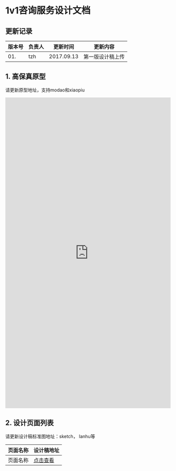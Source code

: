 # 1v1咨询服务设计文档

## 更新记录
|版本号|负责人|更新时间|更新内容|
|------|-----|------|------|
|01.|tzh|2017.09.13|第一版设计稿上传|


## 1. 高保真原型

请更新原型地址，支持modao和xiaopiu

<iframe src="https://pro.modao.cc/app/tiTLaaPGfjys9ARs3wXu97oaChs2drs/embed" width="515" height="968" allowTransparency="true" frameborder="0"></iframe>

## 2. 设计页面列表

请更新设计稿标准图地址：sketch， lanhu等

|页面名称|设计稿地址|
|-------|--------|
|页面名称|[点击查看](www.baidu.com)|